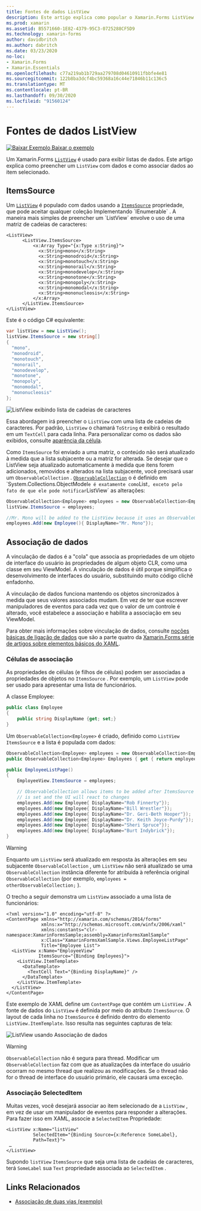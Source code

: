 ```yaml
---
title: Fontes de dados ListView
description: Este artigo explica como popular o Xamarin.Forms ListView com dados e como usar a vinculação de dados com um ListView.
ms.prod: xamarin
ms.assetid: B5571660-1E82-4379-95C3-0725288CF5D9
ms.technology: xamarin-forms
author: davidbritch
ms.author: dabritch
ms.date: 03/23/2020
no-loc:
- Xamarin.Forms
- Xamarin.Essentials
ms.openlocfilehash: c77a219ab1b729aa279708d04610911fbbfe4e81
ms.sourcegitcommit: 122b8ba3dcf4bc59368a16c44e71846b11c136c5
ms.translationtype: MT
ms.contentlocale: pt-BR
ms.lasthandoff: 09/30/2020
ms.locfileid: "91560124"
---
```

# <a name="listview-data-sources"></a>Fontes de dados ListView

[![Baixar Exemplo](~/media/shared/download.png) Baixar o exemplo](https://docs.microsoft.com/samples/xamarin/xamarin-forms-samples/userinterface-listview-switchentrytwobinding)

Um Xamarin.Forms [`ListView`](xref:Xamarin.Forms.ListView) é usado para exibir listas de dados. Este artigo explica como preencher um `ListView` com dados e como associar dados ao item selecionado.

## <a name="itemssource"></a>ItemsSource

Um [`ListView`](xref:Xamarin.Forms.ListView) é populado com dados usando a [`ItemsSource`](xref:Xamarin.Forms.ItemsView`1.ItemsSource) propriedade, que pode aceitar qualquer coleção Implementando `IEnumerable` . A maneira mais simples de preencher um `ListView` envolve o uso de uma matriz de cadeias de caracteres:

```xaml
<ListView>
      <ListView.ItemsSource>
          <x:Array Type="{x:Type x:String}">
            <x:String>mono</x:String>
            <x:String>monodroid</x:String>
            <x:String>monotouch</x:String>
            <x:String>monorail</x:String>
            <x:String>monodevelop</x:String>
            <x:String>monotone</x:String>
            <x:String>monopoly</x:String>
            <x:String>monomodal</x:String>
            <x:String>mononucleosis</x:String>
          </x:Array>
      </ListView.ItemsSource>
</ListView>
```

Este é o código C# equivalente:

```csharp
var listView = new ListView();
listView.ItemsSource = new string[]
{
  "mono",
  "monodroid",
  "monotouch",
  "monorail",
  "monodevelop",
  "monotone",
  "monopoly",
  "monomodal",
  "mononucleosis"
};
```

![ListView exibindo lista de cadeias de caracteres](data-and-databinding-images/itemssource-simple.png)

Essa abordagem irá preencher o `ListView` com uma lista de cadeias de caracteres. Por padrão, `ListView` o chamará `ToString` e exibirá o resultado em um `TextCell` para cada linha. Para personalizar como os dados são exibidos, consulte [aparência da célula](~/xamarin-forms/user-interface/listview/customizing-cell-appearance.md).

Como `ItemsSource` foi enviado a uma matriz, o conteúdo não será atualizado à medida que a lista subjacente ou a matriz for alterada. Se desejar que o ListView seja atualizado automaticamente à medida que itens forem adicionados, removidos e alterados na lista subjacente, você precisará usar um `ObservableCollection` . [`ObservableCollection`](xref:System.Collections.ObjectModel.ObservableCollection`1) o é definido em `System.Collections.ObjectModel` e é exatamente como `List` , exceto pelo fato de que ele pode notificar `ListView` as alterações:

```csharp
ObservableCollection<Employee> employees = new ObservableCollection<Employee>();
listView.ItemsSource = employees;

//Mr. Mono will be added to the ListView because it uses an ObservableCollection
employees.Add(new Employee(){ DisplayName="Mr. Mono"});
```

## <a name="data-binding"></a>Associação de dados

A vinculação de dados é a "cola" que associa as propriedades de um objeto de interface do usuário às propriedades de algum objeto CLR, como uma classe em seu ViewModel. A vinculação de dados é útil porque simplifica o desenvolvimento de interfaces do usuário, substituindo muito código clichê enfadonho.

A vinculação de dados funciona mantendo os objetos sincronizados à medida que seus valores associados mudam. Em vez de ter que escrever manipuladores de eventos para cada vez que o valor de um controle é alterado, você estabelece a associação e habilita a associação em seu ViewModel.

Para obter mais informações sobre vinculação de dados, consulte [noções básicas de ligação de dados](~/xamarin-forms/xaml/xaml-basics/data-binding-basics.md) que são a parte quatro da [ Xamarin.Forms série de artigos sobre elementos básicos do XAML](~/xamarin-forms/xaml/xaml-basics/index.md).

### <a name="binding-cells"></a>Células de associação

As propriedades de células (e filhos de células) podem ser associadas a propriedades de objetos no `ItemsSource` . Por exemplo, um `ListView` pode ser usado para apresentar uma lista de funcionários.

A classe Employee:

```csharp
public class Employee
{
    public string DisplayName {get; set;}
}
```

Um `ObservableCollection<Employee>` é criado, definido como `ListView` `ItemsSource` e a lista é populada com dados:

```csharp
ObservableCollection<Employee> employees = new ObservableCollection<Employee>();
public ObservableCollection<Employee> Employees { get { return employees; }}

public EmployeeListPage()
{
    EmployeeView.ItemsSource = employees;

    // ObservableCollection allows items to be added after ItemsSource
    // is set and the UI will react to changes
    employees.Add(new Employee{ DisplayName="Rob Finnerty"});
    employees.Add(new Employee{ DisplayName="Bill Wrestler"});
    employees.Add(new Employee{ DisplayName="Dr. Geri-Beth Hooper"});
    employees.Add(new Employee{ DisplayName="Dr. Keith Joyce-Purdy"});
    employees.Add(new Employee{ DisplayName="Sheri Spruce"});
    employees.Add(new Employee{ DisplayName="Burt Indybrick"});
}
```

> [!WARNING]
> Enquanto um `ListView` será atualizado em resposta às alterações em seu subjacente `ObservableCollection` , um `ListView` não será atualizado se uma `ObservableCollection` instância diferente for atribuída à referência original `ObservableCollection` (por exemplo, `employees = otherObservableCollection;` ).

O trecho a seguir demonstra um `ListView` associado a uma lista de funcionários:

```xaml
<?xml version="1.0" encoding="utf-8" ?>
<ContentPage xmlns="http://xamarin.com/schemas/2014/forms"
             xmlns:x="http://schemas.microsoft.com/winfx/2006/xaml"
             xmlns:constants="clr-namespace:XamarinFormsSample;assembly=XamarinFormsXamlSample"
             x:Class="XamarinFormsXamlSample.Views.EmployeeListPage"
             Title="Employee List">
  <ListView x:Name="EmployeeView"
            ItemsSource="{Binding Employees}">
    <ListView.ItemTemplate>
      <DataTemplate>
        <TextCell Text="{Binding DisplayName}" />
      </DataTemplate>
    </ListView.ItemTemplate>
  </ListView>
</ContentPage>
```

Este exemplo de XAML define um `ContentPage` que contém um `ListView` . A fonte de dados do `ListView` é definida por meio do atributo `ItemsSource`. O layout de cada linha no `ItemsSource` é definido dentro do elemento `ListView.ItemTemplate`. Isso resulta nas seguintes capturas de tela:

![ListView usando Associação de dados](data-and-databinding-images/bound-data.png)

> [!WARNING]
> `ObservableCollection` não é segura para thread. Modificar um `ObservableCollection` faz com que as atualizações da interface do usuário ocorram no mesmo thread que realizou as modificações. Se o thread não for o thread de interface do usuário primário, ele causará uma exceção.

### <a name="binding-selecteditem"></a>Associação SelectedItem

Muitas vezes, você desejará associar ao item selecionado de a `ListView` , em vez de usar um manipulador de eventos para responder a alterações. Para fazer isso em XAML, associe a `SelectedItem` Propriedade:

```xaml
<ListView x:Name="listView"
          SelectedItem="{Binding Source={x:Reference SomeLabel},
          Path=Text}">
 …
</ListView>
```

Supondo `listView` `ItemsSource` que seja uma lista de cadeias de caracteres, terá `SomeLabel` sua `Text` propriedade associada ao `SelectedItem` .

## <a name="related-links"></a>Links Relacionados

- [Associação de duas vias (exemplo)](/samples/xamarin/xamarin-forms-samples/userinterface-listview-switchentrytwobinding)